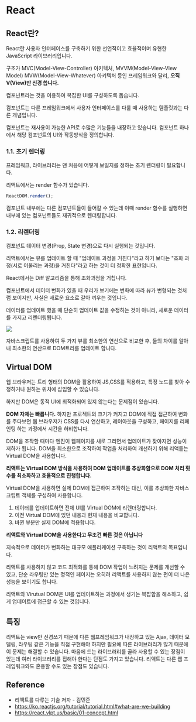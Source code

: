 # React

## React란?

React란 사용자 인터페이스를 구축하기 위한 선언적이고 효율적이며 유현한 JavaScript 라이브러리입니다.

구조가 MVC(Model-View-Controller) 아키텍처, MVVM(Model-View-View Model) MVW(Model-View-Whatever) 아키텍처 등인 프레임워크와 달리, **오직 V(View)만 신경 씁니다.**

컴포넌트라는 것을 이용하여 복잡한 UI를 구성하도록 돕습니다.

컴포넌트는 다른 프레임워크에서 사용자 인터페이스를 다룰 때 사용하는 템플릿과는 다른 개념입니다.

컴포넌트는 재사용이 가능한 API로 수많은 기능들을 내장하고 있습니다.
컴포넌트 하나에서 해당 컴포넌트의 UI와 작동방식을 정의합니다.

### 1.1. 초기 렌더링

프레임워크, 라이브러리는 맨 처음에 어떻게 보일지를 정하는 초기 렌더링이 필요합니다.

리액트에서는 render 함수가 있습니다.

```js
ReactDOM.render();
```

컴포넌트 내부에는 다른 컴포넌트들이 들어갈 수 있는데 이때 render 함수를 실행하면 내부에 있는 컴포넌트들도 재귀적으로 렌더링합니다.

### 1.2. 리렌더링

컴포넌트 데이터 변경(Prop, State 변경)으로 다시 실행되는 것입니다.

리액트에서는 뷰를 업데이트 할 때 "업데이트 과정을 거친다"라고 하기 보다는 "조화 과정(서로 어울리는 과정)을 거친다"라고 하는 것이 더 정확한 표현입니다.

React에서는 Diff 알고리즘을 통해 조화과정을 거칩니다.

컴포넌트에서 데이터 변화가 있을 때 우리가 보기에는 변화에 따라 뷰가 변형되는 것처럼 보이지만, 사실은 새로운 요소로 갈아 끼우는 것입니다.

데이터를 업데이트 했을 때 단순히 업데이트 값을 수정하는 것이 아니라, 새로운 데이터를 가지고 리렌더링됩니다.

![](https://media.vlpt.us/images/white-jang/post/7d1dccc6-f59c-4778-844e-377e3d57366f/image.png)

자바스크립트를 사용하여 두 가지 뷰를 최소한의 연산으로 비교한 후, 둘의 차이를 알아내 최소한의 연산으로 DOM트리를 업데이트 합니다.

## Virtual DOM

웹 브라우저는 트리 형태의 DOM을 활용하여 JS,CSS를 적용하고, 특정 노드를 찾아 수정하거나 원하는 위치에 삽입할 수 있습니다.

하지만 DOM은 동적 UI에 최적화되어 있지 않는다는 문제점이 있습니다.

**DOM 자체는 빠릅니다.** 하지만 프로젝트의 크기가 커지고 DOM에 직접 접근하여 변화를 주다보면 웹 브라우저가 CSS를 다시 연산하고, 레이아웃을 구성하고, 페이지를 리페인팅 하는 과정에서 시간을 허비합니다.

DOM을 조작할 때마다 엔진이 웹페이지를 새로 그리면서 업데이트가 잦아지면 성능이 저하가 됩니다. DOM을 최소한으로 조작하여 작업을 처리하여 개선하기 위해 리액틑는 Virtual DOM을 사용합니다.

**리액트는 Virtual DOM 방식을 사용하여 DOM 업데이트를 추상화함으로 DOM 처리 횟수를 최소화하고 효율적으로 진행합니다.**

Virtual DOM을 사용하면 실제 DOM에 접근하여 조작하는 대신, 이를 추상화한 자바스크립트 객체를 구성하여 사용합니다.

1. 데이터를 업데이트하면 전체 UI를 Virtual DOM에 리렌더링합니다.
2. 이전 Virtual DOM에 있던 내용과 현재 내용을 비교합니다.
3. 바뀐 부분만 실제 DOM에 적용합니다.

**리액트와 Virtual DOM을 사용한다고 무조건 빠른 것은 아닙니다**

지속적으로 데이터가 변화하는 대규모 애플리케이션 구축하는 것이 리액트의 목표입니다.

리액트를 사용하지 않고 코드 최적화를 통해 DOM 작업이 느려지는 문제를 개선할 수 있고, 단순 라우팅만 있는 정적인 페이지는 오히려 리액트를 사용하지 않는 편이 더 나은 성능을 보이기도 합니다.

리액트와 Virutual DOM은 UI를 업데이트하는 과정에서 생기는 복잡함을 해소하고, 쉽게 업데이트에 접근할 수 있는 것입니다.

## 특징

리액트는 view만 신경쓰기 때문에 다른 웹프레임워크가 내장하고 있는 Ajax, 데이터 모델링, 라우팅 같은 기능을 직접 구현해야 하지만 필요에 따른 라이브러리가 많기 때문에 이 문제는 해결할 수 있습니다. 마음에 드는 라이브러리를 골라 사용할 수 있는 장점이 있는데 여러 라이브러리를 접해야 한다는 단점도 가지고 있습니다.
리액트는 다른 웹 프레임워크와도 혼용할 수도 있는 장점도 있습니다.

## Reference

- 리액트를 다루는 기술 저자 - 김민준
- https://ko.reactjs.org/tutorial/tutorial.html#what-are-we-building
- https://react.vlpt.us/basic/01-concept.html
